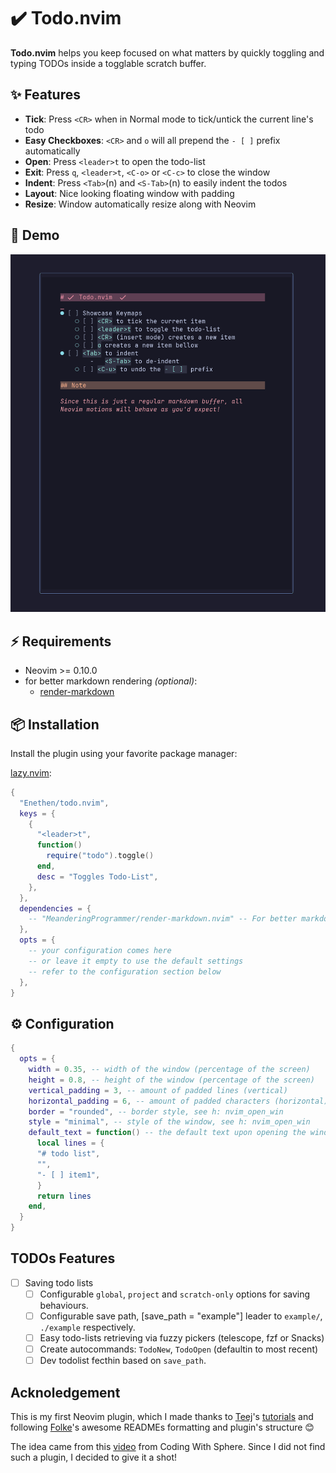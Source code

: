 # ✔️  Todo.nvim

**Todo.nvim** helps you keep focused on what matters by quickly toggling and typing TODOs inside a togglable scratch buffer.

## ✨ Features

- **Tick**: Press `<CR>` when in Normal mode to tick/untick the current line's todo
- **Easy Checkboxes**: `<CR>` and `o` will all prepend the `- [ ]` prefix automatically
- **Open**: Press `<leader>t` to open the todo-list
- **Exit**: Press `q`, `<leader>t`, `<C-o>` or `<C-c>` to close the window
- **Indent**: Press `<Tab>`(n) and `<S-Tab>`(n) to easily indent the todos
- **Layout**: Nice looking floating window with padding
- **Resize**: Window automatically resize along with Neovim

## 🎥 Demo

![Todo.nvim demo](media/todo.nvim-demo.gif)

## ⚡️ Requirements

- Neovim >= 0.10.0
- for better markdown rendering _(optional)_:
  - [render-markdown](https://github.com/MeanderingProgrammer/render-markdown.nvim)

## 📦 Installation

Install the plugin using your favorite package manager:

[lazy.nvim](https://github.com/folke/lazy.nvim):

```lua
{
  "Enethen/todo.nvim",
  keys = {
    {
      "<leader>t",
      function()
        require("todo").toggle()
      end,
      desc = "Toggles Todo-List",
    },
  },
  dependencies = {
    -- "MeanderingProgrammer/render-markdown.nvim" -- For better markdown rendering
  },
  opts = {
    -- your configuration comes here
    -- or leave it empty to use the default settings
    -- refer to the configuration section below
  },
}
```

## ⚙️ Configuration

```lua
{
  opts = {
    width = 0.35, -- width of the window (percentage of the screen)
    height = 0.8, -- height of the window (percentage of the screen)
    vertical_padding = 3, -- amount of padded lines (vertical)
    horizontal_padding = 6, -- amount of padded characters (horizontal)
    border = "rounded", -- border style, see h: nvim_open_win
    style = "minimal", -- style of the window, see h: nvim_open_win
    default_text = function() -- the default text upon opening the window for the first time
      local lines = {
      "# todo list",
      "",
      "- [ ] item1",
      }
      return lines
    end,
  }
}
```

## TODOs Features

- [ ] Saving todo lists
  - [ ] Configurable `global`, `project` and `scratch-only` options for saving behaviours.
  - [ ] Configurable save path, [save_path = "example"] leader to `example/`, `./example` respectively.
  - [ ] Easy todo-lists retrieving via fuzzy pickers (telescope, fzf or Snacks)
  - [ ] Create autocommands: `TodoNew`, `TodoOpen` (defaultin to most recent)
  - [ ] Dev todolist fecthin based on `save_path`.

## Acknoledgement

This is my first Neovim plugin, which I made thanks to [Teej](https://www.youtube.com/@teej_dv)'s [tutorials](https://www.youtube.com/watch?v=VGid4aN25iI&list=PLep05UYkc6wTyBe7kPjQFWVXTlhKeQejM&index=19) and following [Folke](https://github.com/folke)'s awesome READMEs formatting and plugin's structure 😊

The idea came from this [video](https://www.youtube.com/watch?v=LaIa1tQFOSY) from Coding With Sphere.
Since I did not find such a plugin, I decided to give it a shot!
